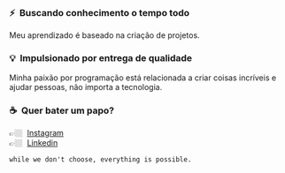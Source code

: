 ### ⚡&nbsp; Buscando conhecimento o tempo todo
Meu aprendizado é baseado na criação de projetos.

### 💡&nbsp; Impulsionado por entrega de qualidade
Minha paixão por programação está relacionada a criar coisas incríveis e ajudar pessoas, não importa a tecnologia.  

### ☕️&nbsp; Quer bater um papo?
👉🏼&nbsp; [Instagram](https://www.instagram.com/kastrxx/)   
👉🏼&nbsp; [Linkedin](https://www.linkedin.com/in/eugabrielcastro/)   

```
while we don't choose, everything is possible.
```


